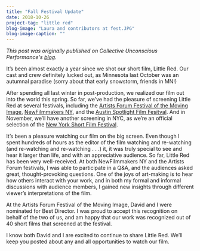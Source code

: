```yaml
---
title: "Fall Festival Update"
date: 2018-10-26
project-tag: "little red"  
blog-image: "Laura and contributors at fest.JPG"
blog-image-caption: ""
---
```


_This post was originally published on Collective Unconscious Performance's <a href="http://www.collectiveunconsciousperformance.com/blog/updates-on-little-red">blog</a>._

It’s been almost exactly a year since we shot our short film, Little Red. Our cast and crew definitely lucked out, as Minnesota last October was an autumnal paradise (sorry about that early snowstorm, friends in MN!)

After spending all last winter in post-production, we realized our film out into the world this spring. So far, we’ve had the pleasure of screening Little Red at several festivals, including the [Artists Forum Festival of the Moving Image](http://theartistsforum.org/filmfest/latestnews.html), [NewFilmmakers NY](http://www.newfilmmakers.com), and the [Austin Spotlight Film Fesitval](https://www.austinspotlightfilmfestival.com). And in November, we’ll have another screening in NYC, as we’re an official selection of the [New York Short Film Festival](http://www.newyorkshort.com).

It’s been a pleasure watching our film on the big screen. Even though I spent hundreds of hours as the editor of the film watching and re-watching (and re-watching and re-watching . . .) it, it was truly special to see and hear it larger than life, and with an appreciative audience. So far, Little Red has been very well-received. At both NewFilmmakers NY and the Artists Forum festivals, I was able to participate in a Q&A, and the audiences asked great, thought-provoking questions. One of the joys of art-making is to hear how others interact with your work, and in both my formal and informal discussions with audience members, I gained new insights through different viewer’s interpretations of the film.

At the Artists Forum Festival of the Moving Image, David and I were nominated for Best Director. I was proud to accept this recognition on behalf of the two of us, and am happy that our work was recognized out of 40 short films that screened at the festival.

I know both David and I are excited to continue to share Little Red. We’ll keep you posted about any and all opportunities to watch our film.



